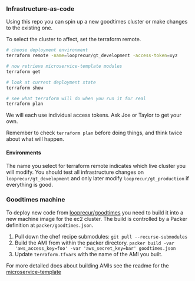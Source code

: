 ### Infrastructure-as-code

Using this repo you can spin up a new goodtimes cluster or make
changes to the existing one.

To select the cluster to affect, set the terraform remote.

```bash
# choose deployment environment
terraform remote -name=looprecur/gt_development -access-token=xyz

# now retrieve microservice-template modules
terraform get

# look at current deployment state
terraform show

# see what terraform will do when you run it for real
terraform plan
```

We will each use individual access tokens. Ask Joe or Taylor
to get your own.

Remember to check `terraform plan` before doing things, and
think twice about what will happen.

#### Environments

The name you select for terraform remote indicates which live cluster
you will modify. You should test all infrastructure changes on
`looprecur/gt_development` and only later modify `looprecur/gt_production`
if everything is good.

### Goodtimes machine

To deploy new code from
[looprecur/goodtimes](https://github.com/loop-recur/goodtimes) you
need to build it into a new machine image for the ec2 cluster. The
build is controlled by a Packer definition at `packer/goodtimes.json`.

1. Pull down the chef recipe submodules: `git pull --recurse-submodules`
2. Build the AMI from within the packer directory. `packer build
-var 'aws_access_key=foo' -var 'aws_secret_key=bar' goodtimes.json`
3. Update `terraform.tfvars` with the name of the AMI you built.

For more detailed docs about building AMIs see the readme for the
[microservice-template](https://github.com/begriffs/microservice-template)
